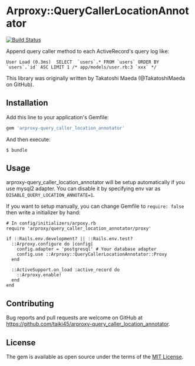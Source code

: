 # Arproxy::QueryCallerLocationAnnotator
[![Build Status](https://travis-ci.org/taiki45/arproxy-query_caller_location_annotator.svg?branch=master)](https://travis-ci.org/taiki45/arproxy-query_caller_location_annotator)

Append query caller method to each ActiveRecord's query log like:

```
User Load (0.3ms)  SELECT  `users`.* FROM `users` ORDER BY `users`.`id` ASC LIMIT 1 /* app/models/user.rb:3 `xxx` */
```

This library was originally written by Takatoshi Maeda (@TakatoshiMaeda on GitHub).

## Installation
Add this line to your application's Gemfile:

```ruby
gem 'arproxy-query_caller_location_annotator'
```

And then execute:

    $ bundle

## Usage
arproxy-query_caller_location_annotator will be setup automatically if you use mysql2 adapter. You can disable it by specifying env var as `DISABLE_QUERY_LOCATION_ANNOTATE=1`.

If you want to setup manually, you can change Gemfile to `require: false` then write a initializer by hand:

```
# In config/initializers/arpoxy.rb
require 'arproxy/query_caller_location_annotator/proxy'

if ::Rails.env.development? || ::Rails.env.test?
  ::Arproxy.configure do |config|
    config.adapter = 'postgresql' # Your database adapter
    config.use ::Arproxy::QueryCallerLocationAnnotator::Proxy
  end

  ::ActiveSupport.on_load :active_record do
    ::Arproxy.enable!
  end
end
```

## Contributing
Bug reports and pull requests are welcome on GitHub at https://github.com/taiki45/arproxy-query_caller_location_annotator.

## License
The gem is available as open source under the terms of the [MIT License](http://opensource.org/licenses/MIT).
